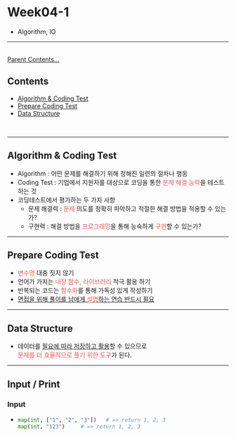 # Week04-1
-   Algorithm, IO

-----

<br>[Parent Contents...](../../README.md/#til-today-i-learned)

## Contents
- [Algorithm & Coding Test](#algorithm--coding-test)
- [Prepare Coding Test](#prepare-coding-test)
- [Data Structure](#data-structure)

<br>

-----

## Algorithm & Coding Test
-   Algorithm : 어떤 문제를 해결하기 위해 정해진 일련의 절차나 행동
-   Coding Test : 기업에서 지원자를 대상으로 코딩을 통한 <span style = "color:#FF5353;">문제 해결 능력</span>을 테스트 하는 것
-   코딩테스트에서 평가하는 두 가지 사항
    +   문제 해결력 : <span style = "color:#FF5353; background-color:; ">문제</span> 의도를 정확히 파악하고 적절한 해결 방법을 적용할 수 있는가?
    +   구현력 : 해결 방법을 <span style = "color:#FF5353;">프로그래밍</span>을 통해 능숙하게 <span style = "color:#FF5353;">구현</span>할 수 있는가?

-----

## Prepare Coding Test
-   <span style = "color:#FF5353;">변수명</span> 대충 짓지 않기
-   언어가 가지는 <span style = "color:#FF5353;">내장 함수, 라이브러리</span> 적극 활용 하기
-   반복되는 코드는 <span style = "color:#FF5353;">함수화</span>를 통해 가독성 있게 작성하기
-   <u>면접을 위해 풀이를 남에게 <span style = "color:#FF5353;">설명</span>하는 연습 반드시 필요</u>

-----

## Data Structure
-   데이터를 <u>필요에 따라 저장하고 활용</u>할 수 있으므로 
<br><span style = "color:#FF5353;">문제를 더 효율적으로 풀기 위한 도구</span>가 된다.

-----

## Input / Print

### Input
-   ```python
    map(int, ["1", "2", "3"])   # => return 1, 2, 3
    map(int, "123")     # => return 1, 2, 3
    ```